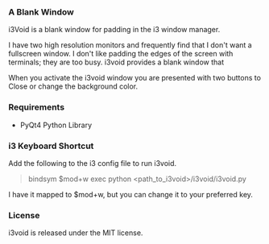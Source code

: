 ### A Blank Window
i3Void is a blank window for padding in the i3 window manager.

I have two high resolution monitors and frequently find that I don't want a fullscreen window. I don't like padding the edges of the screen with terminals; they are too busy. i3void provides a blank window that

When you activate the i3void window you are presented with two buttons to Close or change the background color.


### Requirements

* PyQt4 Python Library


### i3 Keyboard Shortcut

Add the following to the i3 config file to run i3void.

> bindsym $mod+w exec python <path_to_i3void>/i3void/i3void.py

I have it mapped to $mod+w, but you can change it to your preferred key.


### License
i3void is released under the MIT license.

